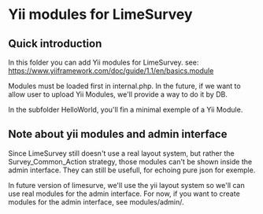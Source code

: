 # Yii modules for LimeSurvey


## Quick introduction
In this folder you can add Yii modules for LimeSurvey.
see: https://www.yiiframework.com/doc/guide/1.1/en/basics.module

Modules must be loaded first in internal.php. In the future, if we want to allow user to upload Yii Modules, we'll provide a way to do it by DB.

In the subfolder HelloWorld, you'll fin a minimal exemple of a Yii Module.

## Note about yii modules and admin interface
Since LimeSurvey still doesn't use a real layout system, but rather the Survey_Common_Action strategy, those modules can't be shown inside the admin interface. They can still be usefull, for echoing pure json for exemple.

In future version of limesurve, we'll use the yii layout system so we'll can use real modules for the admin interface. For now, if you want to create modules for the admin interface, see modules/admin/.
